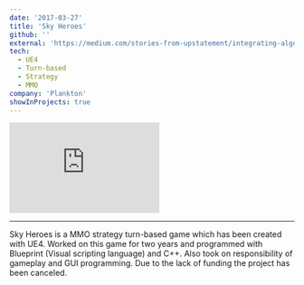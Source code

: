 ```yaml
---
date: '2017-03-27'
title: 'Sky Heroes'
github: ''
external: 'https://medium.com/stories-from-upstatement/integrating-algolia-search-with-wordpress-multisite-e2dea3ed449c'
tech:
  - UE4
  - Turn-based
  - Strategy
  - MMO
company: 'Plankton'
showInProjects: true
---
```

<iframe width="265" height="160" src="https://www.youtube.com/embed/mcGt3sNs4Hk" frameborder="0" allow="accelerometer; autoplay; clipboard-write; encrypted-media; gyroscope; picture-in-picture" allowfullscreen></iframe>

---

Sky Heroes is a MMO strategy turn-based game which has been created with UE4. Worked on this game for two years and programmed with Blueprint (Visual scripting language) and C++. Also took on responsibility of gameplay and GUI programming. Due to the lack of funding the project has been canceled. 
